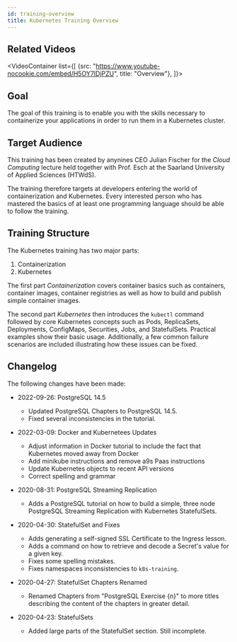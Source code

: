 ```yaml
---
id: training-overview
title: Kubernetes Training Overview
---
```


## Related Videos
<VideoContainer
list={[
{src: "https://www.youtube-nocookie.com/embed/H5OY7IDjPZU", title: "Overview"},
]}></VideoContainer>


## Goal

The goal of this training is to enable you with the skills necessary to containerize your applications in order to run them in a Kubernetes cluster.

## Target Audience

This training has been created by anynines CEO Julian Fischer for the *Cloud Computing* lecture held together with Prof. Esch at the Saarland University of Applied Sciences (HTWdS).

The training therefore targets at developers entering the world of containerization and Kubernetes. Every interested person who has mastered the basics of at least one programming language should be able to follow the training.

## Training Structure

The Kubernetes training has two major parts:

1. Containerization
2. Kubernetes

The first part *Containerization* covers container basics such as containers, container images, container registries as well as how to build and publish simple container images.

The second part *Kubernetes* then introduces the `kubectl` command followed by core Kubernetes concepts such as Pods, ReplicaSets, Deployments, ConfigMaps, Securities, Jobs, and StatefulSets. Practical examples show their basic usage. Additionally, a few common failure scenarios are included illustrating how these issues can be fixed.

## Changelog

The following changes have been made:

* 2022-09-26: PostgreSQL 14.5
    * Updated PostgreSQL Chapters to PostgreSQL 14.5.
    * Fixed several inconsistencies in the tutorial.

* 2022-03-09: Docker and Kubernetees Updates

    * Adjust information in Docker tutorial to include the fact that Kubernetes moved
    away from Docker
    * Add minikube instructions and remove a9s Paas instructions
    * Update Kubernetes objects to recent API versions
    * Correct spelling and grammar

* 2020-08-31: PostgreSQL Streaming Replication

    * Adds a PostgreSQL tutorial on how to build a simple, three node PostgreSQL Streaming Replication with Kubernetes StatefulSets.

* 2020-04-30: StatefulSet and Fixes

    * Adds generating a self-signed SSL Certificate to the Ingress lesson.
    * Adds a command on how to retrieve and decode a Secret's value for a given key.
    * Fixes some spelling mistakes.
    * Fixes namespaces inconsistencies to `k8s-training`.

* 2020-04-27: StatefulSet Chapters Renamed

    * Renamed Chapters from "PostgreSQL Exercise {n}" to more titles describing the content of the chapters in greater detail.

* 2020-04-23: StatefulSets

    * Added large parts of the StatefulSet section. Still incomplete.